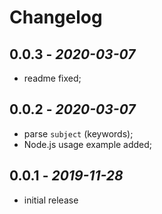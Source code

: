 # Changelog

## **0.0.3** - *2020-03-07*
* readme fixed;

## **0.0.2** - *2020-03-07*
* parse `subject` (keywords);
* Node.js usage example added;

## **0.0.1** - *2019-11-28*
* initial release